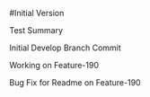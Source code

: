 #Initial Version

Test Summary

Initial Develop Branch Commit

Working on Feature-190

Bug Fix for Readme on Feature-190